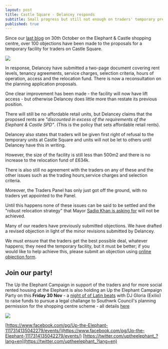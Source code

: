 ```yaml
---
layout: post
title: Castle Square - Delancey responds
subtitle: Small progress but still not enough on traders' temporary premises
published: true
---
```

Since our [last blog](http://35percent.org/2018-10-30-shopping-centre-legal-challenge/) on 30th October on the Elephant & Castle shopping centre, over 100 objections have been made to the proposals for a temporary facility for traders on Castle Square.

![](http://35percent.org/img/tempboxpark.png)

In response, Delancey have submitted a two-page document covering rent levels, tenancy agreements, service charges, selection criteria, hours of operation, access and the relocation fund. There is now a reconsultation on the planning application proposals.

One clear improvement has been made - the facility will now have lift access -  but otherwise Delancey does little more than restate its previous position.

There will still be no affordable retail units, but Delancey claims that the proposed rents are _"discounted in excess of the requirements of the Elephant & Castle SPD"_. (This is the policy that sets affordable retail rents). 

Delancey also states that traders will be given first right of refusal to the temporary units at Castle Square and units will not be let to others until Delancey have this in writing. 

However, the size of the facility is still less than 500m2 and there is no increase to the relocation fund of £634k.

There is also still no agreement with the traders on any of these and the other issues such as the trading hours,service charges and selection criteria.

Moreover, the Traders Panel has only just got off the ground, with no traders yet appointed to the Panel. 

Until this happens none of these issues can be said to be settled and the "robust relocation strategy" that Mayor [Sadiq Khan is asking for](https://www.change.org/p/sadiq-khan-sadiq-say-no-to-the-displacement-of-bame-communities-from-elephant-castle/responses/41627) will not be achieved. 

Many of our readers have previously submitted objections. We have drafted a revised objection in light of the minor revisions submitted by Delancey.

We must ensure that the traders get the best possible deal, whatever happens; they need the temporary facility, but it must be better; if you would like to help achieve this, please submit an objection using [online objection form](http://35percent.org/boxpark#object).

## Join our party!

The Up the Elephant Campaign in support of the traders and for more social rented housing at the Elephant is also holding an Up the Elephant Campaign Party  on this **Friday 30 Nov** - a [night of of Latin beats](https://www.eventbrite.com/e/up-the-elephant-campaign-party-tickets-52191660662) with DJ Gloria (Exilio) to raise funds to pursue a legal challange to Southwrk Council's planning permission for the shopping centre scheme -
all details [here](https://www.eventbrite.com/e/up-the-elephant-campaign-party-tickets-52191660662)

![](http://35percent.org/img/latinasparty.jpg)

[https://www.facebook.com/pg/Up-the-Elephant-1117314135042279/events/](https://www.facebook.com/pg/Up-the-Elephant-1117314135042279/events/)
[https://twitter.com/uptheelephant_?lang=en](https://twitter.com/uptheelephant_?lang=en)
